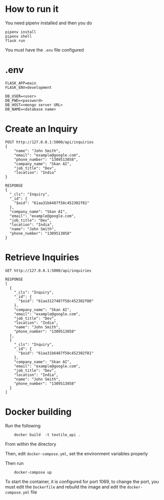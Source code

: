 # How to run it
You need pipenv installed and then you do

	pipenv install
	pipenv shell
	flask run

You must have the `.env` file configured

# .env

	FLASK_APP=main
	FLASK_ENV=development

	DB_USER=<user>
	DB_PWD=<password>
	DB_HOST=<mongo server URL>
	DB_NAME=<database name>

# Create an Inquiry

	POST http://127.0.0.1:5000/api/inquiries
	{
	    "name": "John Smith",
	    "email": "example@google.com",
	    "phone_number": "1309513058",
	    "company_name": "Skan AI",
	    "job_title": "Dev",
	    "location": "India"
	}

	RESPONSE
	{
	  "_cls": "Inquiry",
	  "_id": {
	    "$oid": "61aa31b6487f58c452302f81"
	  },
	  "company_name": "Skan AI",
	  "email": "example@google.com",
	  "job_title": "Dev",
	  "location": "India",
	  "name": "John Smith",
	  "phone_number": "1309513058"
	}

# Retrieve Inquiries

	GET http://127.0.0.1:5000/api/inquiries

	RESPONSE
	[
	  {
	    "_cls": "Inquiry",
	    "_id": {
	      "$oid": "61aa3127487f58c452302f80"
	    },
	    "company_name": "Skan AI",
	    "email": "example@google.com",
	    "job_title": "Dev",
	    "location": "India",
	    "name": "John Smith",
	    "phone_number": "1309513058"
	  },
	  {
	    "_cls": "Inquiry",
	    "_id": {
	      "$oid": "61aa31b6487f58c452302f81"
	    },
	    "company_name": "Skan AI",
	    "email": "example@google.com",
	    "job_title": "Dev",
	    "location": "India",
	    "name": "John Smith",
	    "phone_number": "1309513058"
	  }
	]	

# Docker building
Run the following

        docker build  -t textile_api .

From within the directory

Then, edit `docker-compose.yml`, set the environment variables properly

Then run

        docker-compose up

To start the container, it is configured for port 1069, to change the port, you must edit the `Dockerfile` and rebuild the image and edit the `docker-compose.yml` file


